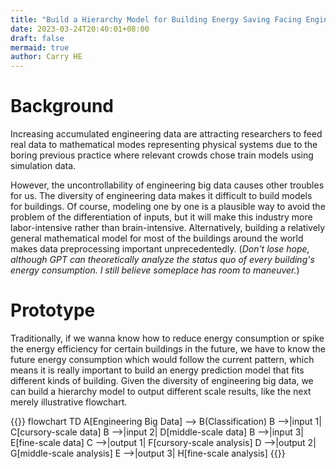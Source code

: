 ```yaml
---
title: "Build a Hierarchy Model for Building Energy Saving Facing Engineering Data Differentiation"
date: 2023-03-24T20:40:01+08:00
draft: false
mermaid: true
author: Carry HE
---
```


# Background

Increasing accumulated engineering data are attracting researchers to feed real data to mathematical modes representing physical systems due to the boring previous practice where relevant crowds chose train models using simulation data.

However, the uncontrollability of engineering big data causes other troubles for us. The diversity of engineering data makes it difficult to build models for buildings. Of course, modeling one by one is a plausible way to avoid the problem of the differentiation of inputs, but it will make this industry more labor-intensive rather than brain-intensive. Alternatively, building a relatively general mathematical model for most of the buildings around the world makes data preprocessing important unprecedentedly. (*Don't lose hope, although GPT can theoretically analyze the status quo of every building's energy consumption. I still believe someplace has room to maneuver.*)

# Prototype

Traditionally, if we wanna know how to reduce energy consumption or spike the energy efficiency for certain buildings in the future, we have to know the future energy consumption which would follow the current pattern, which means it is really important to build an energy prediction model that fits different kinds of building. Given the diversity of engineering big data, we can build a hierarchy model to output different scale results, like the next merely illustrative flowchart.

{{<mermaid>}}
flowchart TD
    A[Engineering Big Data] --> B(Classification)
    B -->|input 1| C[cursory-scale data]
    B -->|input 2| D[middle-scale data]
    B -->|input 3| E[fine-scale data]
    C -->|output 1| F[cursory-scale analysis]
    D -->|output 2| G[middle-scale analysis]
    E -->|output 3| H[fine-scale analysis]
{{</mermaid>}}